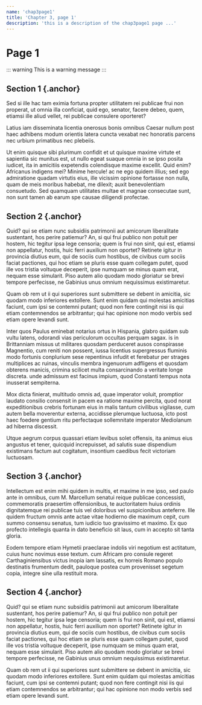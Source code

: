 ```yaml
---
name: 'chap3page1'
title: 'Chapter 3, page 1'
description: 'this is a description of the chap3page1 page ...'
---
```


# Page 1

::: warning
This is a warning message
:::


## Section 1 {.anchor}

Sed si ille hac tam eximia fortuna propter utilitatem rei publicae frui non properat, ut omnia illa conficiat, quid ego, senator, facere debeo, quem, etiamsi ille aliud vellet, rei publicae consulere oporteret?

Latius iam disseminata licentia onerosus bonis omnibus Caesar nullum post haec adhibens modum orientis latera cuncta vexabat nec honoratis parcens nec urbium primatibus nec plebeiis.

Ut enim quisque sibi plurimum confidit et ut quisque maxime virtute et sapientia sic munitus est, ut nullo egeat suaque omnia in se ipso posita iudicet, ita in amicitiis expetendis colendisque maxime excellit. Quid enim? Africanus indigens mei? Minime hercule! ac ne ego quidem illius; sed ego admiratione quadam virtutis eius, ille vicissim opinione fortasse non nulla, quam de meis moribus habebat, me dilexit; auxit benevolentiam consuetudo. Sed quamquam utilitates multae et magnae consecutae sunt, non sunt tamen ab earum spe causae diligendi profectae.


## Section 2 {.anchor}

Quid? qui se etiam nunc subsidiis patrimonii aut amicorum liberalitate sustentant, hos perire patiemur? An, si qui frui publico non potuit per hostem, hic tegitur ipsa lege censoria; quem is frui non sinit, qui est, etiamsi non appellatur, hostis, huic ferri auxilium non oportet? Retinete igitur in provincia diutius eum, qui de sociis cum hostibus, de civibus cum sociis faciat pactiones, qui hoc etiam se pluris esse quam collegam putet, quod ille vos tristia voltuque deceperit, ipse numquam se minus quam erat, nequam esse simularit. Piso autem alio quodam modo gloriatur se brevi tempore perfecisse, ne Gabinius unus omnium nequissimus existimaretur.

Quam ob rem ut ii qui superiores sunt submittere se debent in amicitia, sic quodam modo inferiores extollere. Sunt enim quidam qui molestas amicitias faciunt, cum ipsi se contemni putant; quod non fere contingit nisi iis qui etiam contemnendos se arbitrantur; qui hac opinione non modo verbis sed etiam opere levandi sunt.

Inter quos Paulus eminebat notarius ortus in Hispania, glabro quidam sub vultu latens, odorandi vias periculorum occultas perquam sagax. is in Brittanniam missus ut militares quosdam perduceret ausos conspirasse Magnentio, cum reniti non possent, iussa licentius supergressus fluminis modo fortunis conplurium sese repentinus infudit et ferebatur per strages multiplices ac ruinas, vinculis membra ingenuorum adfligens et quosdam obterens manicis, crimina scilicet multa consarcinando a veritate longe discreta. unde admissum est facinus impium, quod Constanti tempus nota inusserat sempiterna.

Mox dicta finierat, multitudo omnis ad, quae imperator voluit, promptior laudato consilio consensit in pacem ea ratione maxime percita, quod norat expeditionibus crebris fortunam eius in malis tantum civilibus vigilasse, cum autem bella moverentur externa, accidisse plerumque luctuosa, icto post haec foedere gentium ritu perfectaque sollemnitate imperator Mediolanum ad hiberna discessit.

Utque aegrum corpus quassari etiam levibus solet offensis, ita animus eius angustus et tener, quicquid increpuisset, ad salutis suae dispendium existimans factum aut cogitatum, insontium caedibus fecit victoriam luctuosam.


## Section 3 {.anchor}

Intellectum est enim mihi quidem in multis, et maxime in me ipso, sed paulo ante in omnibus, cum M. Marcellum senatui reique publicae concessisti, commemoratis praesertim offensionibus, te auctoritatem huius ordinis dignitatemque rei publicae tuis vel doloribus vel suspicionibus anteferre. Ille quidem fructum omnis ante actae vitae hodierno die maximum cepit, cum summo consensu senatus, tum iudicio tuo gravissimo et maximo. Ex quo profecto intellegis quanta in dato beneficio sit laus, cum in accepto sit tanta gloria.

Eodem tempore etiam Hymetii praeclarae indolis viri negotium est actitatum, cuius hunc novimus esse textum. cum Africam pro consule regeret Carthaginiensibus victus inopia iam lassatis, ex horreis Romano populo destinatis frumentum dedit, pauloque postea cum provenisset segetum copia, integre sine ulla restituit mora.


## Section 4 {.anchor}

Quid? qui se etiam nunc subsidiis patrimonii aut amicorum liberalitate sustentant, hos perire patiemur? An, si qui frui publico non potuit per hostem, hic tegitur ipsa lege censoria; quem is frui non sinit, qui est, etiamsi non appellatur, hostis, huic ferri auxilium non oportet? Retinete igitur in provincia diutius eum, qui de sociis cum hostibus, de civibus cum sociis faciat pactiones, qui hoc etiam se pluris esse quam collegam putet, quod ille vos tristia voltuque deceperit, ipse numquam se minus quam erat, nequam esse simularit. Piso autem alio quodam modo gloriatur se brevi tempore perfecisse, ne Gabinius unus omnium nequissimus existimaretur.

Quam ob rem ut ii qui superiores sunt submittere se debent in amicitia, sic quodam modo inferiores extollere. Sunt enim quidam qui molestas amicitias faciunt, cum ipsi se contemni putant; quod non fere contingit nisi iis qui etiam contemnendos se arbitrantur; qui hac opinione non modo verbis sed etiam opere levandi sunt.
